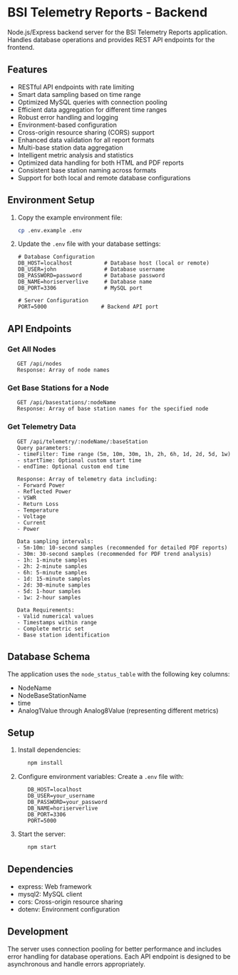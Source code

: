 # BSI Telemetry Reports - Backend

Node.js/Express backend server for the BSI Telemetry Reports application. Handles database operations and provides REST API endpoints for the frontend.

## Features

- RESTful API endpoints with rate limiting
- Smart data sampling based on time range
- Optimized MySQL queries with connection pooling
- Efficient data aggregation for different time ranges
- Robust error handling and logging
- Environment-based configuration
- Cross-origin resource sharing (CORS) support
- Enhanced data validation for all report formats
- Multi-base station data aggregation
- Intelligent metric analysis and statistics
- Optimized data handling for both HTML and PDF reports
- Consistent base station naming across formats
- Support for both local and remote database configurations

## Environment Setup

1. Copy the example environment file:

   ```bash
   cp .env.example .env
   ```

2. Update the `.env` file with your database settings:

   ```env
   # Database Configuration
   DB_HOST=localhost          # Database host (local or remote)
   DB_USER=john               # Database username
   DB_PASSWORD=password       # Database password
   DB_NAME=horiserverlive     # Database name
   DB_PORT=3306               # MySQL port

   # Server Configuration
   PORT=5000                 # Backend API port
   ```

## API Endpoints

### Get All Nodes

```http
   GET /api/nodes
   Response: Array of node names
```

### Get Base Stations for a Node

```http
   GET /api/basestations/:nodeName
   Response: Array of base station names for the specified node
```

### Get Telemetry Data

```http
   GET /api/telemetry/:nodeName/:baseStation
   Query parameters:
   - timeFilter: Time range (5m, 10m, 30m, 1h, 2h, 6h, 1d, 2d, 5d, 1w)
   - startTime: Optional custom start time
   - endTime: Optional custom end time

   Response: Array of telemetry data including:
   - Forward Power
   - Reflected Power
   - VSWR
   - Return Loss
   - Temperature
   - Voltage
   - Current
   - Power

   Data sampling intervals:
   - 5m-10m: 10-second samples (recommended for detailed PDF reports)
   - 30m: 30-second samples (recommended for PDF trend analysis)
   - 1h: 1-minute samples
   - 2h: 2-minute samples
   - 6h: 5-minute samples
   - 1d: 15-minute samples
   - 2d: 30-minute samples
   - 5d: 1-hour samples
   - 1w: 2-hour samples
   
   Data Requirements:
   - Valid numerical values
   - Timestamps within range
   - Complete metric set
   - Base station identification
```

## Database Schema

The application uses the `node_status_table` with the following key columns:

- NodeName
- NodeBaseStationName
- time
- Analog1Value through Analog8Value (representing different metrics)

## Setup

1. Install dependencies:

   ```bash
      npm install
   ```

2. Configure environment variables:
   Create a `.env` file with:

   ```env
      DB_HOST=localhost
      DB_USER=your_username
      DB_PASSWORD=your_password
      DB_NAME=horiserverlive
      DB_PORT=3306
      PORT=5000
   ```

3. Start the server:

   ```bash
      npm start
   ```

## Dependencies

- express: Web framework
- mysql2: MySQL client
- cors: Cross-origin resource sharing
- dotenv: Environment configuration

## Development

The server uses connection pooling for better performance and includes error handling for database operations. Each API endpoint is designed to be asynchronous and handle errors appropriately.
